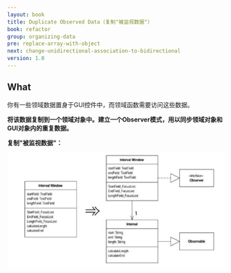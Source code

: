 ```yaml
---
layout: book
title: Duplicate Observed Data（复制"被监视数据"）
book: refactor
group: organizing-data
pre: replace-array-with-object
next: change-unidirectional-association-to-bidirectional
version: 1.0
---
```



## What

你有一些领域数据置身于GUI控件中，而领域函数需要访问这些数据。

**将该数据复制到一个领域对象中。建立一个Observer模式，用以同步领域对象和GUI对象内的重复数据。**


**复制"被监视数据"：**

![Duplicate Observed Data](../images/duplicate-observed-data.png)
